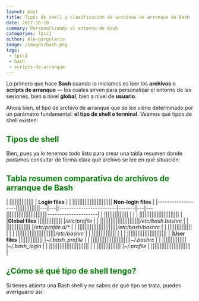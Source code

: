 ```yaml
---
layout: post
title: Tipos de shell y clasificación de archivos de arranque de Bash
date: 2017-10-10
summary: Personalizando el entorno de Bash
categories: lpic1 
author: Ale-gargolario
image: /images/bash.png
tags:
 - lpic1
 - bash
 - scripts-de-arranque
---
```


Lo primero que hace **Bash** cuando lo iniciamos es leer los **archivos** o **scripts de arranque** — los cuales sirven para personalizar el entorno de las sesiones, bien a nivel **global**, bien a nivel de **usuario**.

Ahora bien, el tipo de archivo de arranque que se lee viene determinado por un parámetro fundamental: **el tipo de shell o terminal**. Veamos qué tipos de shell existen:

## <span style="color:green">**Tipos de shell**</span>

Bien, pues ya lo tenemos todo listo para crear una tabla resumen donde podamos consultar de forma clara qué archivo se lee en qué situación:

## <span style="color:green">**Tabla resumen comparativa de archivos de arranque de Bash**</span>


|                   ||||||||||||||       | **Login files**         |       |       ||||||||||||||||||||||| **Non-login files**  |
|-------------------||||||||||||||---|---|:------------------------|-------|---|---|||||||||||||||||||||||:---------------------|
|                   ||||||||||||||       |                         |       |       |||||||||||||||||||||||                      |
|**Global files**   ||||||||||||||       |*/etc/profile*           |       |       |||||||||||||||||||||||*/etc/bash.bashrc*    |
|                   ||||||||||||||       |*/etc/profile.d/\**      |       |       |||||||||||||||||||||||*/etc/bash/bashrc*    |
|                   ||||||||||||||       |                         |       |       |||||||||||||||||||||||*/etc/bashrc*         |
|                   ||||||||||||||       |                         |       |       |||||||||||||||||||||||                      |
|**User files**     ||||||||||||||       |*~/.bash_profile*        |       |       |||||||||||||||||||||||*~/.bashrc*           |
|                   ||||||||||||||       |*~/.bash_login*          |       |       |||||||||||||||||||||||                      |
|                   ||||||||||||||       |*~/.profile*                     |       |||||||||||||||||||||||                      |

## <span style="color:green">**¿Cómo sé qué tipo de shell tengo?**</span>

Si tienes abierta una Bash shell y no sabes de qué tipo se trata, puedes averiguarlo así:





